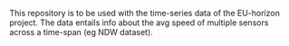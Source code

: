 This repository is to be used with the time-series data of the EU-horizon project. The data entails info about the avg speed of multiple sensors across a time-span (eg NDW dataset).
